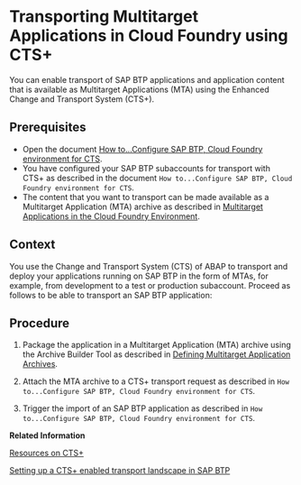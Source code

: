 <!-- loioc9a406970bb84b37ae8a5a5620ae0739 -->

# Transporting Multitarget Applications in Cloud Foundry using CTS+

You can enable transport of SAP BTP applications and application content that is available as Multitarget Applications \(MTA\) using the Enhanced Change and Transport System \(CTS+\).



<a name="loioc9a406970bb84b37ae8a5a5620ae0739__prereq_uqs_5ts_wfb"/>

## Prerequisites

-   Open the document [How to...Configure SAP BTP, Cloud Foundry environment for CTS](https://help.sap.com/doc/9aad207e90fa4da793d34114113e9254/Cloud/en-US/HowToCTS%2B_Guide_SCP_CF.pdf).
-   You have configured your SAP BTP subaccounts for transport with CTS+ as described in the document `How to...Configure SAP BTP, Cloud Foundry environment for CTS`.
-   The content that you want to transport can be made available as a Multitarget Application \(MTA\) archive as described in [Multitarget Applications in the Cloud Foundry Environment](multitarget-applications-in-the-cloud-foundry-environment-d04fc0e.md).



<a name="loioc9a406970bb84b37ae8a5a5620ae0739__context_o2w_vts_wfb"/>

## Context

You use the Change and Transport System \(CTS\) of ABAP to transport and deploy your applications running on SAP BTP in the form of MTAs, for example, from development to a test or production subaccount. Proceed as follows to be able to transport an SAP BTP application:



<a name="loioc9a406970bb84b37ae8a5a5620ae0739__steps_m5c_grg_1y"/>

## Procedure

1.  Package the application in a Multitarget Application \(MTA\) archive using the Archive Builder Tool as described in [Defining Multitarget Application Archives](defining-multitarget-application-archives-33a0e0e.md).

2.  Attach the MTA archive to a CTS+ transport request as described in `How to...Configure SAP BTP, Cloud Foundry environment for CTS`.

3.  Trigger the import of an SAP BTP application as described in `How to...Configure SAP BTP, Cloud Foundry environment for CTS`.


**Related Information**  


[Resources on CTS+](https://wiki.scn.sap.com/wiki/pages/viewpage.action?pageId=448469096)

[Setting up a CTS+ enabled transport landscape in SAP BTP](https://blogs.sap.com/2017/03/29/setting-up-a-cts-enabled-transport-landscape-in-sap-cloud-platform/)

